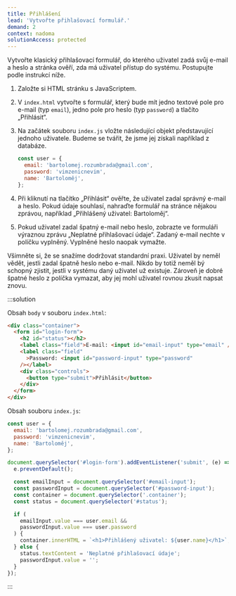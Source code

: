 ```yaml
---
title: Přihlášení
lead: 'Vytvořte přihlašovací formulář.'
demand: 2
context: nadoma
solutionAccess: protected
---
```


Vytvořte klasický přihlašovací formulář, do kterého uživatel zadá svůj e-mail a heslo a stránka ověří, zda má uživatel přístup do systému. Postupujte podle instrukcí níže.

1. Založte si HTML stránku s JavaScriptem.

1. V `index.html` vytvořte s formulář, který bude mít jedno textové pole pro e-mail (typ `email`), jedno pole pro heslo (typ `password`) a tlačíto „Přihlásit“.
1. Na začátek souboru `index.js` vložte následující objekt představující jednoho uživatele. Budeme se tvářit, že jsme jej získali například z databáze.
   ```js
   const user = {
     email: 'bartolomej.rozumbrada@gmail.com',
     password: 'vimzenicnevim',
     name: 'Bartoloměj',
   };
   ```
1. Při kliknutí na tlačítko „Přihlásit“ ověřte, že uživatel zadal správný e-mail a heslo. Pokud údaje souhlasí, nahraďte formulář na stránce nějakou zprávou, například „Přihlášený uživatel: Bartoloměj“.
1. Pokud uživatel zadal špatný e-mail nebo heslo, zobrazte ve formuláři výraznou zprávu „Neplatné přihlašovací údaje“. Zadaný e-mail nechte v políčku vyplněný. Vyplněné heslo naopak vymažte.

Všimněte si, že se snažíme dodržovat standardní praxi. Uživatel by neměl vědět, jestli zadal špatně heslo nebo e-mail. Nikdo by totiž neměl bý schopný zjistit, jestli v systému daný uživatel už existuje. Zároveň je dobré špatné heslo z políčka vymazat, aby jej mohl uživatel rovnou zkusit napsat znovu.

:::solution

Obsah `body` v souboru `index.html`:

```html
<div class="container">
  <form id="login-form">
    <h2 id="status"></h2>
    <label class="field">E-mail: <input id="email-input" type="email" /></label>
    <label class="field"
      >Password: <input id="password-input" type="password"
    /></label>
    <div class="controls">
      <button type="submit">Přihlásit</button>
    </div>
  </form>
</div>
```

Obsah souboru `index.js`:

```js
const user = {
  email: 'bartolomej.rozumbrada@gmail.com',
  password: 'vimzenicnevim',
  name: 'Bartoloměj',
};

document.querySelector('#login-form').addEventListener('submit', (e) => {
  e.preventDefault();

  const emailInput = document.querySelector('#email-input');
  const passwordInput = document.querySelector('#password-input');
  const container = document.querySelector('.container');
  const status = document.querySelector('#status');

  if (
    emailInput.value === user.email &&
    passwordInput.value === user.password
  ) {
    container.innerHTML = `<h1>Přihlášený uživatel: ${user.name}</h1>`;
  } else {
    status.textContent = 'Neplatné přihlašovací údaje';
    passwordInput.value = '';
  }
});
```

:::
